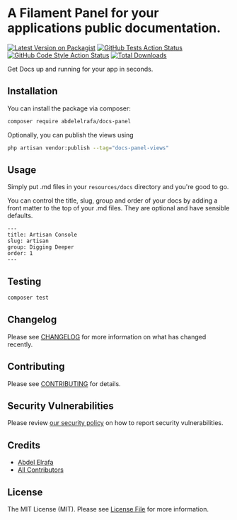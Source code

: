 # A Filament Panel for your applications public documentation.

[![Latest Version on Packagist](https://img.shields.io/packagist/v/abdelelrafa/docs-panel.svg?style=flat-square)](https://packagist.org/packages/abdelelrafa/docs-panel)
[![GitHub Tests Action Status](https://img.shields.io/github/actions/workflow/status/abdelelrafa/docs-panel/run-tests.yml?branch=main&label=tests&style=flat-square)](https://github.com/abdelelrafa/docs-panel/actions?query=workflow%3Arun-tests+branch%3Amain)
[![GitHub Code Style Action Status](https://img.shields.io/github/actions/workflow/status/abdelelrafa/docs-panel/fix-php-code-styling.yml?branch=main&label=code%20style&style=flat-square)](https://github.com/abdelelrafa/docs-panel/actions?query=workflow%3A"Fix+PHP+code+style+issues"+branch%3Amain)
[![Total Downloads](https://img.shields.io/packagist/dt/abdelelrafa/docs-panel.svg?style=flat-square)](https://packagist.org/packages/abdelelrafa/docs-panel)



Get Docs up and running for your app in seconds.

## Installation

You can install the package via composer:

```bash
composer require abdelelrafa/docs-panel
```

Optionally, you can publish the views using

```bash
php artisan vendor:publish --tag="docs-panel-views"
```

## Usage

Simply put .md files in your `resources/docs` directory and you're good to go.

You can control the title, slug, group and order of your docs by adding a front matter to the top of your .md files. They are optional and have sensible defaults.

```MD
---
title: Artisan Console
slug: artisan
group: Digging Deeper
order: 1
---
```

## Testing

```bash
composer test
```

## Changelog

Please see [CHANGELOG](CHANGELOG.md) for more information on what has changed recently.

## Contributing

Please see [CONTRIBUTING](.github/CONTRIBUTING.md) for details.

## Security Vulnerabilities

Please review [our security policy](../../security/policy) on how to report security vulnerabilities.

## Credits

- [Abdel Elrafa](https://github.com/AbdelElrafa)
- [All Contributors](../../contributors)

## License

The MIT License (MIT). Please see [License File](LICENSE.md) for more information.
